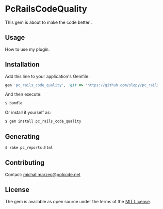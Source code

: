 # PcRailsCodeQuality
This gem is about to make the code better.. 

## Usage
How to use my plugin.

## Installation
Add this line to your application's Gemfile:

```ruby
gem 'pc_rails_code_quality', :git => 'https://github.com/slopy/pc_rails_code_quality'
```

And then execute:
```bash
$ bundle
```

Or install it yourself as:
```bash
$ gem install pc_rails_code_quality
```

## Generating 

```bash
$ rake pc_reports:html
```


## Contributing
Contact: michal.marzec@polcode.net

## License
The gem is available as open source under the terms of the [MIT License](http://opensource.org/licenses/MIT).
